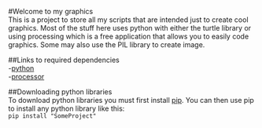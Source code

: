 #Welcome to my graphics  
This is a project to store all my scripts that are intended just to create cool graphics. Most of the stuff here uses python with either the turtle library or using processing which is a free application that allows you to easily code graphics. Some may also use the PIL library to create image.  

##Links to required dependencies  
-[python](https://www.python.org/downloads/)  
-[processor](https://processing.org/download/)  

##Downloading python libraries  
To download python libraries you must first install [pip](https://pip.pypa.io/en/stable/installing/).  You can then use pip to install any python library like this:  
`pip install "SomeProject"`  


